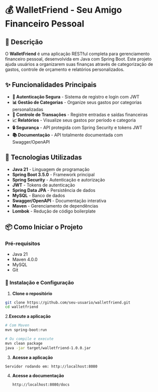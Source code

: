 # 💰 WalletFriend - Seu Amigo Financeiro Pessoal

## 📖 Descrição

O **WalletFriend** é uma aplicação RESTful completa para gerenciamento financeiro pessoal, desenvolvida em Java com Spring Boot. Este projeto ajuda usuários a organizarem suas finanças através de categorização de gastos, controle de orçamento e relatórios personalizados.

## ✨ Funcionalidades Principais

- **👤 Autenticação Segura** - Sistema de registro e login com JWT
- **📊 Gestão de Categorias** - Organize seus gastos por categorias personalizadas
- **💸 Controle de Transações** - Registre entradas e saídas financeiras
- **📈 Relatórios** - Visualize seus gastos por período e categoria
- **🔒 Segurança** - API protegida com Spring Security e tokens JWT
- **📚 Documentação** - API totalmente documentada com Swagger/OpenAPI

## 🚀 Tecnologias Utilizadas

- **Java 21** - Linguagem de programação
- **Spring Boot 3.5.0** - Framework principal
- **Spring Security** - Autenticação e autorização
- **JWT** - Tokens de autenticação
- **Spring Data JPA** - Persistência de dados
- **MySQL** - Banco de dados 
- **Swagger/OpenAPI** - Documentação interativa
- **Maven** - Gerenciamento de dependências
- **Lombok** - Redução de código boilerplate

## 📦 Como Iniciar o Projeto

### Pré-requisitos

- Java 21 
- Maven 4.0.0
- MySQL 
- Git

### 🔧 Instalação e Configuração

1. **Clone o repositório**
```bash
git clone https://github.com/seu-usuario/walletfriend.git
cd walletfriend
```

2.**Execute a aplicação**

```bash
# Com Maven
mvn spring-boot:run

# Ou compile e execute
mvn clean package
java -jar target/walletfriend-1.0.0.jar
```

3. **Acesse a aplicação**

```text
Servidor rodando em: http://localhost:8080
```

4. **Acesse a documentação**
   ```text
   http://localhost:8080/docs
   ```
